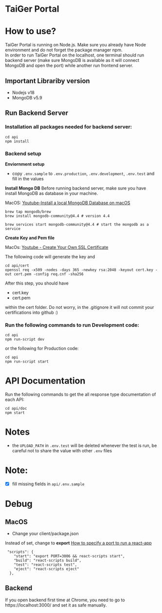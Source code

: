 # TaiGer Portal

# How to use?

TaiGer Portal is running on Node.js. Make sure you already have Node environment and do not forget the package manager npm.\
In order to run TaiGer Portal on the localhost, one terminal should run backend server (make sure MongoDB is available as it will connect MongoDB and open the port) while another run frontend server.

## Important Librariby version

- Nodejs v18
- MongoDB v5.9

## Run Backend Server

### Installation all packages needed for backend server:

```
cd api
npm install
```

### Backend setup

**Enviornment setup**

- copy `.env.sample` to `.env.production`, `.env.development`, `.env.test` and fill in the values

**Install Mongo DB**
Before running backend server, make sure you have install MongoDB as database in your machine.

MacOS: [Youtube-Install a local MongoDB Database on macOS](https://www.youtube.com/watch?v=BwVOIRX3VXk)

```
brew tap mongodb/brew
brew install mongodb-community@4.4 # version 4.4
```

```
brew services start mongodb-community@4.4 # start the mongodb as a service
```

**Create Key and Pem file**

MacOs: [Youtube - Create Your Own SSL Certificate](https://www.youtube.com/watch?v=sR4_YISXNZE)

The following code will generate the key and

```
cd api/cert
openssl req -x509 -nodes -days 365 -newkey rsa:2048 -keyout cert.key -out cert.pem -config req.cnf -sha256
```

After this step, you should have

- cert.key
- cert.pem

within the cert folder. Do not worry, in the .gitignore it will not commit your certifications into github :)

### Run the following commands to run Development code:

```
cd api
npm run-script dev
```

or the following for Production code:

```
cd api
npm run-script start
```

# API Documentation

Run the following commands to get the all response type documentation of each API:

```
cd api/doc
npm start
```

# Notes

- the `UPLOAD_PATH` in `.env.test` will be deleted whenever the test is run, be careful not to share the value with other `.env` files

# Note:

- [x] fill missing fields in `api/.env.sample`

# Debug

## MacOS

- Change your client/package.json

Instead of set, change to **export** [How to specify a port to run a react-app](https://stackoverflow.com/questions/40714583/how-to-specify-a-port-to-run-a-create-react-app-based-project)

```
 "scripts": {
    "start": "export PORT=3006 && react-scripts start",
    "build": "react-scripts build",
    "test": "react-scripts test",
    "eject": "react-scripts eject"
  },
```

## Backend

If you open backend first time at Chrome, you need to go to https://localhost:3000/ and set it as safe manually.
